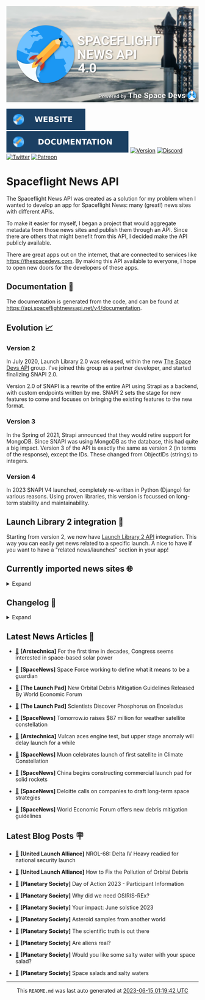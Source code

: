 ![Cover](https://raw.githubusercontent.com/TheSpaceDevs/spaceflightnewsapi/main/.github/profile/assets/snapi_poster.png)

[![Website](https://raw.githubusercontent.com/TheSpaceDevs/spaceflightnewsapi/main/.github/profile/assets/badge_snapi_website.svg)](https://spaceflightnewsapi.net/)
[![Documentation](https://raw.githubusercontent.com/TheSpaceDevs/spaceflightnewsapi/main/.github/profile/assets/badge_snapi_doc.svg)](https://api.spaceflightnewsapi.net/v4/docs)
[![Version](https://img.shields.io/github/v/release/TheSpaceDevs/spaceflightnewsapi?style=for-the-badge)](https://github.com/TheSpaceDevs/spaceflightnewsapi/releases/tag/v4.0.2)
[![Discord](https://img.shields.io/badge/Discord-%237289DA.svg?style=for-the-badge&logo=discord&logoColor=white)](https://discord.gg/p7ntkNA)
[![Twitter](https://img.shields.io/badge/Twitter-%231DA1F2.svg?style=for-the-badge&logo=Twitter&logoColor=white)](https://twitter.com/the_snapi)
[![Patreon](https://img.shields.io/badge/Patreon-F96854?style=for-the-badge&logo=patreon&logoColor=white)](https://www.patreon.com/TheSpaceDevs)

# Spaceflight News API

The Spaceflight News API was created as a solution for my problem when I wanted to develop an app for Spaceflight News: many (great!) news sites with different APIs.

To make it easier for myself, I began a project that would aggregate metadata from those news sites and publish them through an API. Since there are others that might benefit from this API, I decided make the API publicly available.

There are great apps out on the internet, that are connected to services like <https://thespacedevs.com>. By making this API available to everyone, I hope to open new doors for the developers of these apps.

## Documentation 📖

The documentation is generated from the code, and can be found at <https://api.spaceflightnewsapi.net/v4/documentation>.

## Evolution 📈

### Version 2

In July 2020, Launch Library 2.0 was released, within the new <a href="https://thespacedevs.com">The Space Devs API</a> group. I've joined this group as a partner developer, and started finalizing SNAPI 2.0.

Version 2.0 of SNAPI is a rewrite of the entire API using Strapi as a backend, with custom endpoints written by me.
SNAPI 2 sets the stage for new features to come and focuses on bringing the existing features to the new format.

### Version 3

In the Spring of 2021, Strapi announced that they would retire support for MongoDB. Since SNAPI was using MongoDB as the database, this had quite a big impact.
Version 3 of the API is exactly the same as version 2 (in terms of the response), except the IDs. These changed from ObjectIDs (strings) to integers.

### Version 4
In 2023 SNAPI V4 launched, completely re-written in Python (Django) for various reasons.
Using proven libraries, this version is focussed on long-term stability and maintainability.

## Launch Library 2 integration 🚀

Starting from version 2, we now have <a href="https://thespacedevs.com/llapi">Launch Library 2 API</a> integration. This way you can easily get news related to a specific launch.
A nice to have if you want to have a "related news/launches" section in your app!

## Currently imported news sites 🌐

<details>
<summary>Expand</summary>

- AmericaSpace
- Arstechnica
- Blue Origin
- CNBC
- ESA
- ElonX
- Euronews
- European Spaceflight
- Jet Propulsion Laboratory
- NASA
- NASASpaceflight
- National Geographic
- National Space Society
- Phys
- Planetary Society
- Reuters
- Space.com
- SpaceFlight Insider
- SpaceNews
- SpaceX
- Spaceflight Now
- SyFy
- TechCrunch
- Teslarati
- The Drive
- The Japan Times
- The Launch Pad
- The National
- The New York Times
- The Space Devs
- The Space Review
- The Verge
- The Wall Street Journal
- United Launch Alliance
- Virgin Galactic


</details>

## Changelog 📝
<details>
<summary>Expand</summary>

# V4.0.0

- Rewritten in Python and Django.

# V3.4.0

- Package updates
- Sentry fixes

# V3.0.0

- Package updates

### V3.2.0

- Various Sentry issues fixed

### V3.1.0

- Strapi updates
- Sentry updates
- Admin interface updates

### V3.0.0

- Switch to use Postgres as database

### V2.3.0

- The lost "article per (LL2) event" endpoint is back
- Changed the G4L logo on the site
- Added Sentry again, via the new Strapi plugin
- Changed from amqplib to amqp-connection-manager
- Updated to Strapi 3.5.3

### v2.2.0

- Dependency updates
- Code cleanup
- Admin side of things

### v2.1.0

- Backend changes on how new content is processed
- Package updates

### v2.0.0

- Complete rewrite of the app, focusing on existing features

</details>



## Latest News Articles 📰
- <a href="https://arstechnica.com/space/2023/06/for-the-first-time-in-decades-congress-seems-interested-space-based-solar-power/" >🔗</a> **[Arstechnica]** For the first time in decades, Congress seems interested in space-based solar power


- <a href="https://spacenews.com/space-force-working-to-define-what-it-means-to-be-a-guardian/" >🔗</a> **[SpaceNews]** Space Force working to define what it means to be a guardian


- <a href="https://tlpnetwork.com/news/2023/06/new-orbital-debris-guidelines-released-by-wem" >🔗</a> **[The Launch Pad]** New Orbital Debris Mitigation Guidelines Released By World Economic Forum


- <a href="https://tlpnetwork.com/news/2023/06/scientists-discover-phosphorus-on-enceladus" >🔗</a> **[The Launch Pad]** Scientists Discover Phosphorus on Enceladus


- <a href="https://spacenews.com/tomorrow-io-raises-87-million-for-weather-satellite-constellation/" >🔗</a> **[SpaceNews]** Tomorrow.io raises $87 million for weather satellite constellation


- <a href="https://arstechnica.com/space/2023/06/vulcan-rocket-completes-critical-test-but-launch-slipping-toward-end-of-2023/" >🔗</a> **[Arstechnica]** Vulcan aces engine test, but upper stage anomaly will delay launch for a while


- <a href="https://spacenews.com/muon-celebrates-launch-of-first-satellite-in-climate-constellation/" >🔗</a> **[SpaceNews]** Muon celebrates launch of first satellite in Climate Constellation


- <a href="https://spacenews.com/china-begins-constructing-commercial-launch-pad-for-solid-rockets/" >🔗</a> **[SpaceNews]** China begins constructing commercial launch pad for solid rockets


- <a href="https://spacenews.com/deloitte-calls-on-companies-to-draft-long-term-space-strategies/" >🔗</a> **[SpaceNews]** Deloitte calls on companies to draft long-term space strategies


- <a href="https://spacenews.com/world-economic-forum-offers-new-debris-mitigation-guidelines/" >🔗</a> **[SpaceNews]** World Economic Forum offers new debris mitigation guidelines




## Latest Blog Posts 🪧

- <a href="https://blog.ulalaunch.com/blog/nrol-68-delta-iv-heavy-readied-for-national-security-launch" >🔗</a> **[United Launch Alliance]** NROL-68: Delta IV Heavy readied for national security launch


- <a href="https://blog.ulalaunch.com/blog/how-to-fix-the-pollution-of-orbital-debris" >🔗</a> **[United Launch Alliance]** How to Fix the Pollution of Orbital Debris


- <a href="https://www.planetary.org/advocacy/day-of-action-2023-participant-information" >🔗</a> **[Planetary Society]** Day of Action 2023 - Participant Information


- <a href="https://www.planetary.org/articles/why-did-we-need-osiris-rex" >🔗</a> **[Planetary Society]** Why did we need OSIRIS-REx?


- <a href="https://www.planetary.org/articles/your-impact-june-solstice-2023" >🔗</a> **[Planetary Society]** Your impact: June solstice 2023


- <a href="https://www.planetary.org/articles/asteroid-samples-from-another-world" >🔗</a> **[Planetary Society]** Asteroid samples from another world


- <a href="https://www.planetary.org/the-downlink/the-scientific-truth-is-out-there" >🔗</a> **[Planetary Society]** The scientific truth is out there


- <a href="https://www.planetary.org/articles/are-aliens-real" >🔗</a> **[Planetary Society]** Are aliens real?


- <a href="https://www.planetary.org/the-downlink/would-you-like-some-salty-water-with-your-space-salad" >🔗</a> **[Planetary Society]** Would you like some salty water with your space salad?


- <a href="https://www.planetary.org/articles/step-grant-winners-2023" >🔗</a> **[Planetary Society]** Space salads and salty waters




<hr>
  <div align="center">
  This <code>README.md</code> was last auto generated at <a href="https://www.timeanddate.com/worldclock/fixedtime.html?iso=20230615T011942">2023-06-15 01:19:42 UTC</a>
  <br>
</div>